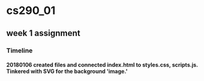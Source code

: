 # cs290_01
## week 1 assignment
### Timeline
#### 20180106 created files and connected index.html to styles.css, scripts.js. Tinkered with SVG for the background 'image.'